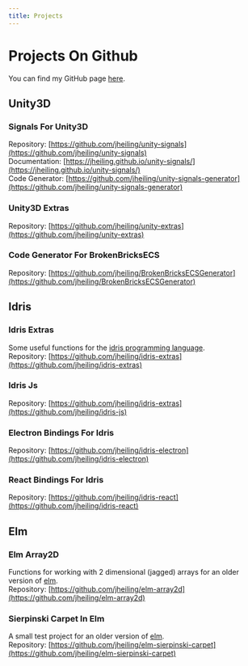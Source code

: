 ```yaml
---
title: Projects
---
```

# Projects On Github
You can find my GitHub page [here](https://github.com/jheiling).
## Unity3D
### Signals For Unity3D
Repository: [https://github.com/jheiling/unity-signals](https://github.com/jheiling/unity-signals)  
Documentation: [https://jheiling.github.io/unity-signals/](https://jheiling.github.io/unity-signals/)  
Code Generator: [https://github.com/jheiling/unity-signals-generator](https://github.com/jheiling/unity-signals-generator)
### Unity3D Extras
Repository: [https://github.com/jheiling/unity-extras](https://github.com/jheiling/unity-extras)
### Code Generator For BrokenBricksECS
Repository: [https://github.com/jheiling/BrokenBricksECSGenerator](https://github.com/jheiling/BrokenBricksECSGenerator)
## Idris
### Idris Extras
Some useful functions for the [idris programming language](https://www.idris-lang.org/).  
Repository: [https://github.com/jheiling/idris-extras](https://github.com/jheiling/idris-extras)
### Idris Js
Repository: [https://github.com/jheiling/idris-extras](https://github.com/jheiling/idris-js)
### Electron Bindings For Idris
Repository: [https://github.com/jheiling/idris-electron](https://github.com/jheiling/idris-electron)
### React Bindings For Idris
Repository: [https://github.com/jheiling/idris-react](https://github.com/jheiling/idris-react)
## Elm
### Elm Array2D
Functions for working with 2 dimensional (jagged) arrays for an older version of [elm](http://elm-lang.org/).  
Repository: [https://github.com/jheiling/elm-array2d](https://github.com/jheiling/elm-array2d)
### Sierpinski Carpet In Elm
A small test project for an older version of [elm](http://elm-lang.org/).  
Repository: [https://github.com/jheiling/elm-sierpinski-carpet](https://github.com/jheiling/elm-sierpinski-carpet)
